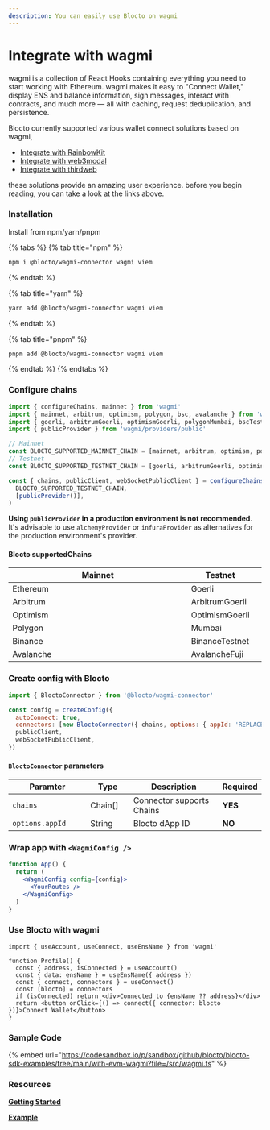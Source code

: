 ```yaml
---
description: You can easily use Blocto on wagmi
---
```


# Integrate with wagmi

wagmi is a collection of React Hooks containing everything you need to start working with Ethereum. wagmi makes it easy to "Connect Wallet," display ENS and balance information, sign messages, interact with contracts, and much more — all with caching, request deduplication, and persistence.



Blocto currently supported various wallet connect solutions based on wagmi,

* [Integrate with RainbowKit](integrate-with-rainbowkit.md)
* [Integrate with web3modal](integrate-with-web3modal.md)
* [Integrate with thirdweb](integrate-with-thirdweb.md)

these solutions provide an amazing user experience. before you begin reading, you can take a look at the links above.

### Installation

Install from npm/yarn/pnpm

{% tabs %}
{% tab title="npm" %}
```bash
npm i @blocto/wagmi-connector wagmi viem
```
{% endtab %}

{% tab title="yarn" %}
```bash
yarn add @blocto/wagmi-connector wagmi viem
```
{% endtab %}

{% tab title="pnpm" %}
```bash
pnpm add @blocto/wagmi-connector wagmi viem
```
{% endtab %}
{% endtabs %}

### Configure chains

```javascript
import { configureChains, mainnet } from 'wagmi'
import { mainnet, arbitrum, optimism, polygon, bsc, avalanche } from 'wagmi/chains'
import { goerli, arbitrumGoerli, optimismGoerli, polygonMumbai, bscTestnet, avalancheFuji  } from 'wagmi/chains'
import { publicProvider } from 'wagmi/providers/public'

// Mainnet
const BLOCTO_SUPPORTED_MAINNET_CHAIN = [mainnet, arbitrum, optimism, polygon, bsc, avalanche];
// Testnet
const BLOCTO_SUPPORTED_TESTNET_CHAIN = [goerli, arbitrumGoerli, optimismGoerli, polygonMumbai, bscTestnet, avalancheFuji];

const { chains, publicClient, webSocketPublicClient } = configureChains(
  BLOCTO_SUPPORTED_TESTNET_CHAIN,
  [publicProvider()],
)
```

**Using `publicProvider` in a production environment is not recommended**. It's advisable to use `alchemyProvider` or `infuraProvider` as alternatives for the production environment's provider.

#### Blocto supportedChains

<table><thead><tr><th width="373">Mainnet</th><th>Testnet</th><th data-hidden></th></tr></thead><tbody><tr><td>Ethereum</td><td>Goerli</td><td></td></tr><tr><td>Arbitrum</td><td>ArbitrumGoerli</td><td></td></tr><tr><td>Optimism</td><td>OptimismGoerli</td><td></td></tr><tr><td>Polygon</td><td>Mumbai</td><td></td></tr><tr><td>Binance</td><td>BinanceTestnet</td><td></td></tr><tr><td>Avalanche</td><td>AvalancheFuji</td><td></td></tr></tbody></table>

### Create config with Blocto

```javascript
import { BloctoConnector } from '@blocto/wagmi-connector'

const config = createConfig({
  autoConnect: true,
  connectors: [new BloctoConnector({ chains, options: { appId: 'REPLACE_WITH_YOUR_DAPP_ID' } })]
  publicClient,
  webSocketPublicClient,
})
```

#### `BloctoConnector` parameters

<table><thead><tr><th width="211">Paramter</th><th width="100">Type</th><th width="318">Description</th><th>Required</th></tr></thead><tbody><tr><td><code>chains</code></td><td>Chain[]</td><td>Connector supports Chains</td><td><strong>YES</strong></td></tr><tr><td><code>options.appId</code></td><td>String</td><td>Blocto dApp ID</td><td><strong>NO</strong></td></tr></tbody></table>

### Wrap app with `<WagmiConfig />`

```jsx
function App() {
  return (
    <WagmiConfig config={config}>
      <YourRoutes />
    </WagmiConfig>
  )
}
```

### Use Blocto with wagmi

```tsx
import { useAccount, useConnect, useEnsName } from 'wagmi'

function Profile() {
  const { address, isConnected } = useAccount()
  const { data: ensName } = useEnsName({ address })
  const { connect, connectors } = useConnect()
  const [blocto] = connectors
  if (isConnected) return <div>Connected to {ensName ?? address}</div>
  return <button onClick={() => connect({ connector: blocto })}>Connect Wallet</button>
}

```

### Sample Code

{% embed url="https://codesandbox.io/p/sandbox/github/blocto/blocto-sdk-examples/tree/main/with-evm-wagmi?file=/src/wagmi.ts" %}

### Resources

[**Getting Started**](https://wagmi.sh/react/getting-started)

[**Example**](https://wagmi.sh/examples/connect-wallet)

